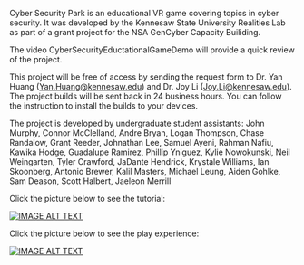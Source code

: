 Cyber Security Park is an educational VR game covering topics in cyber security. It was developed by the Kennesaw State University Realities Lab as part of a grant project for the NSA GenCyber Capacity Builiding. 

The video CyberSecurityEductationalGameDemo will provide a quick review of the project.

This project will be free of access by sending the request form to Dr. Yan Huang (Yan.Huang@kennesaw.edu) and Dr. Joy Li (Joy.Li@kennesaw.edu). The project builds will be sent back in 24 business hours. You can follow the instruction to install the builds to your devices.

The project is developed by undergraduate student assistants:
John Murphy, Connor McClelland, Andre Bryan, Logan Thompson, Chase Randalow, Grant Reeder, Johnathan Lee, Samuel Ayeni, Rahman Nafiu, Kawika Hodge, Guadalupe Ramirez, Phillip Yniguez, Kylie Nowokunski, Neil Weingarten, Tyler Crawford, JaDante Hendrick, Krystale Williams, Ian Skoonberg, Antonio Brewer, Kalil Masters, Michael Leung, Aiden Gohlke, Sam Deason, Scott Halbert, Jaeleon Merrill

Click the picture below to see the tutorial:

[![IMAGE ALT TEXT](http://img.youtube.com/vi/DObUimxGHMI/0.jpg)](http://www.youtube.com/watch?v=DObUimxGHMI "Cyber Security Park Tutorial")


Click the picture below to see the play experience:

[![IMAGE ALT TEXT](http://img.youtube.com/vi/_1hEDeqjxOc/0.jpg)](http://www.youtube.com/watch?v=_1hEDeqjxOc "Cyber Security Park Tutorial")
